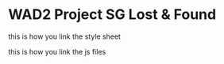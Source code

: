 # WAD2 Project SG Lost & Found


this is how you link the style sheet
<link rel="stylesheet" type="text/css" href="{{ url_for('static', filename='css/styles.css') }}">

this is how you link the js files
<script src="{{ url_for('static', filename='js/app2.js') }}"></script>


